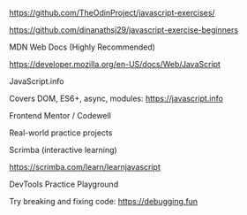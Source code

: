 https://github.com/TheOdinProject/javascript-exercises/

https://github.com/dinanathsj29/javascript-exercise-beginners

MDN Web Docs (Highly Recommended)

https://developer.mozilla.org/en-US/docs/Web/JavaScript

JavaScript.info

Covers DOM, ES6+, async, modules: https://javascript.info

Frontend Mentor / Codewell

Real-world practice projects

Scrimba (interactive learning)

https://scrimba.com/learn/learnjavascript

DevTools Practice Playground

Try breaking and fixing code: https://debugging.fun
